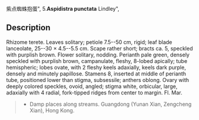 紫点蜘蛛抱蛋",
5.**Aspidistra punctata** Lindley",

## Description
Rhizome terete. Leaves solitary; petiole 7.5--50 cm, rigid; leaf blade lanceolate, 25--30 × 4.5--5.5 cm. Scape rather short; bracts ca. 5, speckled with purplish brown. Flower solitary, nodding. Perianth pale green, densely speckled with purplish brown, campanulate, fleshy, 8-lobed apically; tube hemispheric; lobes ovate, with 2 fleshy keels adaxially, keels dark purple, densely and minutely papillose. Stamens 8, inserted at middle of perianth tube, positioned lower than stigma, subsessile; anthers oblong. Ovary with deeply colored speckles, ovoid, angled; stigma white, orbicular, large, adaxially with 4 radial, fork-tipped ridges from center to margin. Fl. Mar.

> * Damp places along streams. Guangdong (Yunan Xian, Zengcheng Xian), Hong Kong.

